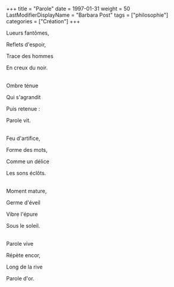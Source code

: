 +++
title = "Parole"
date = 1997-01-31
weight = 50
LastModifierDisplayName = "Barbara Post"
tags = ["philosophie"]
categories = ["Création"]
+++

Lueurs fantômes,

Reflets d'espoir,

Trace des hommes

En creux du noir.

 \
Ombre ténue

Qui s'agrandit

Puis retenue :

Parole vit.

 \
Feu d'artifice,

Forme des mots,

Comme un délice

Les sons éclôts.

 \
Moment mature,

Germe d'éveil

Vibre l'épure

Sous le soleil.

 \
Parole vive

Répète encor,

Long de la rive

Parole d'or.
